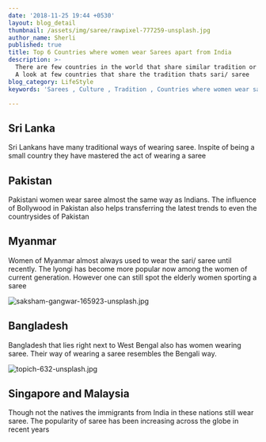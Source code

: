 ```yaml
---
date: '2018-11-25 19:44 +0530'
layout: blog_detail
thumbnail: /assets/img/saree/rawpixel-777259-unsplash.jpg
author_name: Sherli
published: true
title: Top 6 Countries where women wear Sarees apart from India
description: >-
  There are few countries in the world that share similar tradition or culture.
  A look at few countries that share the tradition thats sari/ saree
blog_category: LifeStyle
keywords: 'Sarees , Culture , Tradition , Countries where women wear saree'

---
```


## Sri Lanka

Sri Lankans have many traditional ways of wearing saree. Inspite of being a small country they have mastered the act of wearing a saree

## Pakistan

Pakistani women wear saree almost the same way as Indians. The influence of Bollywood in Pakistan also helps transferring the latest trends to even the countrysides of Pakistan

## Myanmar

Women of Myanmar almost always used to wear the sari/ saree until recently. The lyongi has become more popular now among the women of current generation. However one can still spot the elderly women sporting a saree

![saksham-gangwar-165923-unsplash.jpg]({{site.baseurl}}/assets/img/saree/saksham-gangwar-165923-unsplash.jpg)

## Bangladesh

Bangladesh that lies right next to West Bengal also has women wearing saree. Their way of wearing a saree resembles the Bengali way.

![topich-632-unsplash.jpg]({{site.baseurl}}/assets/img/saree/topich-632-unsplash.jpg)

## Singapore and Malaysia

Though not the natives the immigrants from India in these nations still wear saree. The popularity of saree has been increasing across the globe in recent years
